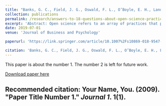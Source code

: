 ```yaml
---
title: "Banks, G. C., Field, J. G., Oswald, F. L., O’Boyle, E. H., Landis, R. S., Rogelberg, S., G., & Rupp, D., E. (2019). Answers to 18 Questions About Open Science Practices. <i>Journal of Business and Psychology</i>, <i>34</i>, 257-250 1(1). doi: https://doi.org/10.1007/s10869-018-9547-8"
collection: publications
permalink: /research/answers-to-18-questions-about-open-science-practices
excerpt: 'Abstract: Open science refers to an array of practices that promote openness, integrity, and reproducibility in research; the merits of which are being vigorously debated and developed across academic journals, listservs, conference sessions, and professional associations. The current paper identifies and clarifies major issues related to the use of open science practices (e.g., data sharing, study pre-registration, open access journals). We begin with a useful general description of what open science in organizational research represents and adopt a question-and-answer format. Through this format, we then focus on the application of specific open science practices and explore future directions of open science. All of this builds up to a series of specific actionable recommendations provided in conclusion, to help individual researchers, reviewers, journal editors, and other stakeholders develop a more open research environment and culture.'
date: 2019-07-01
venue: 'Journal of Business and Psychology'

paperurl: 'https://link.springer.com/article/10.1007%2Fs10869-018-9547-8'

citation: 'Banks, G. C., Field, J. G., Oswald, F. L., O’Boyle, E. H., Landis, R. S., Rogelberg, S., G., & Rupp, D., E. (2019). Answers to 18 Questions About Open Science Practices. <i>Journal of Business and Psychology</i>, <i>34</i>, 257-250 1(1). doi: https://doi.org/10.1007/s10869-018-9547-8'
---
```

This paper is about the number 1. The number 2 is left for future work.

[Download paper here](http://academicpages.github.io/files/paper1.pdf)

Recommended citation: Your Name, You. (2009). "Paper Title Number 1." <i>Journal 1</i>. 1(1).
---
